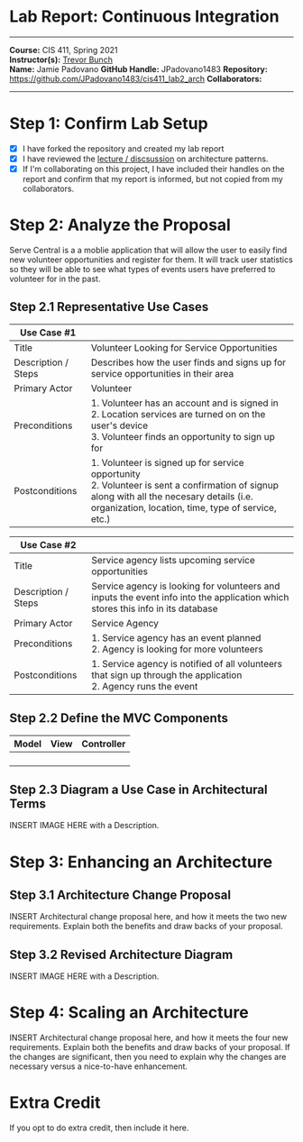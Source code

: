 # Lab Report: Continuous Integration
___
**Course:** CIS 411, Spring 2021  
**Instructor(s):** [Trevor Bunch](https://github.com/trevordbunch)  
**Name:** Jamie Padovano
**GitHub Handle:** JPadovano1483
**Repository:** https://github.com/JPadovano1483/cis411_lab2_arch 
**Collaborators:** 
___

# Step 1: Confirm Lab Setup
- [x] I have forked the repository and created my lab report
- [x] I have reviewed the [lecture / discsussion](../assets/04p1_SolutionArchitectures.pdf) on architecture patterns.
- [x] If I'm collaborating on this project, I have included their handles on the report and confirm that my report is informed, but not copied from my collaborators.

# Step 2: Analyze the Proposal
Serve Central is a a moblie application that will allow the user to easily find new volunteer opportunities and register for them. It will track user statistics so they will be able to see what types of events users have preferred to volunteer for in the past. 

## Step 2.1 Representative Use Cases  

| Use Case #1 | |
|---|---|
| Title | Volunteer Looking for Service Opportunities |
| Description / Steps | Describes how the user finds and signs up for service opportunities in their area |
| Primary Actor | Volunteer |
| Preconditions | 1. Volunteer has an account and is signed in <br>2. Location services are turned on on the user's device <br>3. Volunteer finds an opportunity to sign up for |
| Postconditions | 1. Volunteer is signed up for service opportunity <br>2. Volunteer is sent a confirmation of signup along with all the necesary details (i.e. organization, location, time, type of service, etc.) |

| Use Case #2 | |
|---|---|
| Title | Service agency lists upcoming service opportunities |
| Description / Steps | Service agency is looking for volunteers and inputs the event info into the application which stores this info in its database|
| Primary Actor | Service Agency |
| Preconditions | 1. Service agency has an event planned <br>2. Agency is looking for more volunteers |
| Postconditions | 1. Service agency is notified of all volunteers that sign up through the application <br>2. Agency runs the event |

## Step 2.2 Define the MVC Components

| Model | View | Controller |
|---|---|---|
|  |  |  |
|  |  |  |
|  |  |  |
|  |  |  |

## Step 2.3 Diagram a Use Case in Architectural Terms
INSERT IMAGE HERE with a Description.

# Step 3: Enhancing an Architecture

## Step 3.1 Architecture Change Proposal
INSERT Architectural change proposal here, and how it meets the two new requirements.  Explain both the benefits and draw backs of your proposal.

## Step 3.2 Revised Architecture Diagram
INSERT IMAGE HERE with a Description.

# Step 4: Scaling an Architecture
INSERT Architectural change proposal here, and how it meets the four new requirements.  Explain both the benefits and draw backs of your proposal.  If the changes are significant, then you need to explain why the changes are necessary versus a nice-to-have enhancement.

# Extra Credit
If you opt to do extra credit, then include it here.